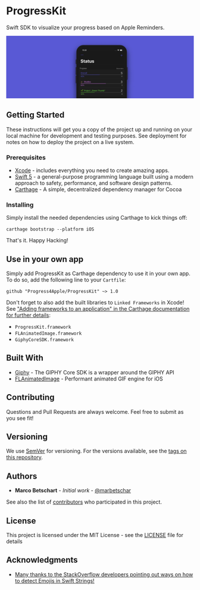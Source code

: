 # ProgressKit

Swift SDK to visualize your progress based on Apple Reminders.

![ProgressKit Preview](ProgressKit.jpg)

## Getting Started

These instructions will get you a copy of the project up and running on your local machine for development and testing purposes. See deployment for notes on how to deploy the project on a live system.

### Prerequisites

- [Xcode](https://developer.apple.com/xcode/) - includes everything you need to create amazing apps.
- [Swift 5](https://swift.org/getting-started/) - a general-purpose programming language built using a modern approach to safety, performance, and software design patterns.
- [Carthage](https://github.com/Carthage/Carthage#installing-carthage) - A simple, decentralized dependency manager for Cocoa 

### Installing

Simply install the needed dependencies using Carthage to kick things off:

```
carthage bootstrap --platform iOS
```

That's it. Happy Hacking!

## Use in your own app

Simply add ProgressKit as Carthage dependency to use it in your own app. To do so, add the following line to your `Cartfile`:

```
github "Progress4Apple/ProgressKit" ~> 1.0
```

Don't forget to also add the built libraries to `Linked Frameworks` in Xcode! See ["Adding frameworks to an application" in the Carthage documentation for further details](https://github.com/Carthage/Carthage#adding-frameworks-to-an-application):

- `ProgressKit.framework`
- `FLAnimatedImage.framework`
- `GiphyCoreSDK.framework`

## Built With

* [Giphy](https://github.com/Giphy/giphy-ios-sdk-core/) - The GIPHY Core SDK is a wrapper around the GIPHY API
* [FLAnimatedImage](https://github.com/Flipboard/FLAnimatedImage) - Performant animated GIF engine for iOS

## Contributing

Questions and Pull Requests are always welcome. Feel free to submit as you see fit!

## Versioning

We use [SemVer](http://semver.org/) for versioning. For the versions available, see the [tags on this repository](https://github.com/Progress4Apple/ProgressKit/tags). 

## Authors

* **Marco Betschart** - *Initial work* - [@marbetschar](https://marco.betschart.name)

See also the list of [contributors](https://github.com/Progress4Apple/ProgressKit/contributors) who participated in this project.

## License

This project is licensed under the MIT License - see the [LICENSE](LICENSE) file for details

## Acknowledgments

* [Many thanks to the StackOverflow developers pointing out ways on how to detect Emojis in Swift Strings!](https://stackoverflow.com/questions/30757193/find-out-if-character-in-string-is-emoji)

